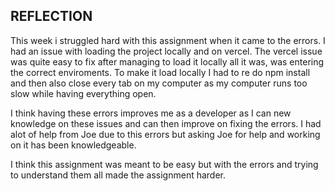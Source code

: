 ## REFLECTION

This week i struggled hard with this assignment when it came to the errors. I had an issue with loading the project locally and on vercel. The vercel issue was quite easy to fix after managing to load it locally all it was, was entering the correct enviroments. To make it load locally I had to re do npm install and then also close every tab on my computer as my computer runs too slow while having everything open.

I think having these errors improves me as a developer as I can new knowledge on these issues and can then improve on fixing the errors. I had alot of help from Joe due to this errors but asking Joe for help and working on it has been knowledgeable.

I think this assignment was meant to be easy but with the errors and trying to understand them all made the assignment harder.
